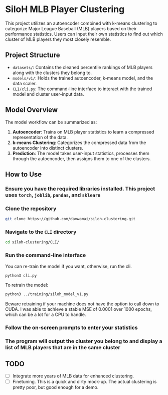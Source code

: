 # SiloH MLB Player Clustering

This project utilizes an autoencoder combined with k-means clustering to categorize Major League Baseball (MLB) players based on their performance statistics. Users can input their own statistics to find out which cluster of MLB players they most closely resemble.

## Project Structure

- `datasets/`: Contains the cleaned percentile rankings of MLB players along with the clusters they belong to.
- `models/v1/`: Holds the trained autoencoder, k-means model, and the data scaler.
- `CLI/cli.py`: The command-line interface to interact with the trained model and cluster user-input data.

## Model Overview

The model workflow can be summarized as:

1. **Autoencoder**: Trains on MLB player statistics to learn a compressed representation of the data.
2. **k-means Clustering**: Categorizes the compressed data from the autoencoder into distinct clusters.
3. **Prediction**: The model takes user-input statistics, processes them through the autoencoder, then assigns them to one of the clusters.

## How to Use

### Ensure you have the required libraries installed. This project uses `torch`, `joblib`, `pandas`, and `sklearn`

### Clone the repository

```bash
git clone https://github.com/davwamai/siloh-clustering.git
```

### Navigate to the `CLI` directory

```bash
cd siloh-clustering/CLI/
```

### Run the command-line interface

You can re-train the model if you want, otherwise, run the cli.

```bash
python3 cli.py
```

To retrain the model:

```bash
python3 ../training/siloh_model_v1.py
```

Beware retraining if your machine does not have the option to call down to CUDA. I was able to achieve a stable MSE of 0.0001 over 1000 epochs, which can be a lot for a CPU to handle.

### Follow the on-screen prompts to enter your statistics

### The program will output the cluster you belong to and display a list of MLB players that are in the same cluster

## TODO

- [ ] Integrate more years of MLB data for enhanced clustering.
- [ ] Finetuning. This is a quick and dirty mock-up. The actual clustering is pretty poor, but good enough for a demo.
